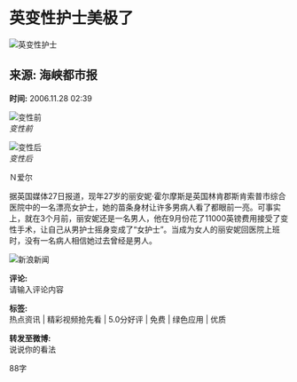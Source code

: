 # 英变性护士美极了

![英变性护士](//n.sinaimg.cn/sinakd10200/360/w180h180/20221208/ce7e-7915fccf18698f95eefe259dea9c792e.jpg)

## 来源: 海峡都市报  
**时间:** 2006.11.28 02:39

![变性前](//z3.sinaimg.cn/auto/resize?img=http%3A%2F%2Fimage2.sina.com.cn%2Fdy%2Fw%2F2006-11-28%2Fad2e2edb96e8af555942f5cc5a912393.jpg&size=328_218)  
*变性前*

![变性后](//z9.sinaimg.cn/auto/resize?img=http%3A%2F%2Fimage2.sina.com.cn%2Fdy%2Fw%2F2006-11-28%2F1e16eb6417b2938b501c6ee5ce581340.jpg&size=328_218)  
*变性后*

Ｎ爱尔

据英国媒体27日报道，现年27岁的丽安妮·霍尔摩斯是英国林肯郡斯肯索普市综合医院中的一名漂亮女护士，她的苗条身材让许多男病人看了都眼前一亮。可事实上，就在3个月前，丽安妮还是一名男人，他在9月份花了11000英镑费用接受了变性手术，让自己从男护士摇身变成了“女护士”。当成为女人的丽安妮回医院上班时，没有一名病人相信她过去曾经是男人。

![新浪新闻](https://n.sinaimg.cn/default/80905340/20200331/sinalogo.png)

**评论:**  
请输入评论内容

**标签:**  
热点资讯 | 精彩视频抢先看 | 5.0分好评 | 免费 | 绿色应用 | 优质

**转发至微博:**  
说说你的看法

88字